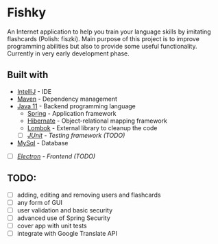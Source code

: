 # Fishky
An Internet application to help you train your language skills by imitating flashcards (Polish: fiszki). Main purpose of this project is to improve programming abilities but also to provide some useful functionality. Currently in very early development phase.

## Built with
* [IntelliJ](https://www.jetbrains.com/idea/) - IDE
* [Maven](https://maven.apache.org/) - Dependency management
* [Java 11](https://www.java.com) - Backend programming language
  * [Spring](https://spring.io/) - Application framework
  * [Hibernate](https://hibernate.org) - Object-relational mapping framework
  * [Lombok](https://projectlombok.org/) - External library to cleanup the code
  * [ ] _[JUnit](https://junit.org/junit5/) - Testing framework (TODO)_
* [MySql](https://www.mysql.com/) - Database
* [ ] _[Electron](https://electronjs.org/) - Frontend (TODO)_



## TODO:
- [ ] adding, editing and removing users and flashcards
- [ ] any form of GUI
- [ ] user validation and basic security
- [ ] advanced use of Spring Security
- [ ] cover app with unit tests
- [ ] integrate with Google Translate API
